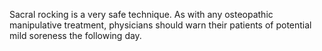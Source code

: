 Sacral rocking is a very safe technique. As with any osteopathic manipulative treatment, physicians should warn their patients of potential mild soreness the following day.